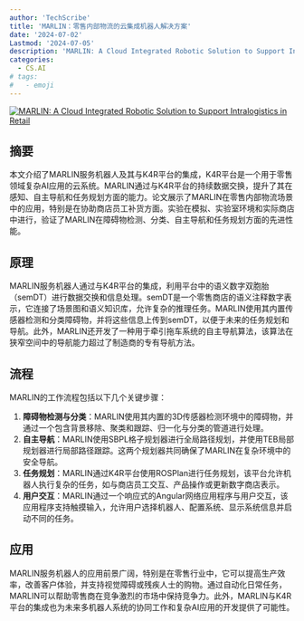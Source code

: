 ```yaml
---
author: 'TechScribe'
title: 'MARLIN：零售内部物流的云集成机器人解决方案'
date: '2024-07-02'
Lastmod: '2024-07-05'
description: 'MARLIN: A Cloud Integrated Robotic Solution to Support Intralogistics in Retail'
categories:
  - CS.AI
# tags:
#   - emoji
---
```


[![MARLIN: A Cloud Integrated Robotic Solution to Support Intralogistics in Retail](https://arxiv-research-1301205113.cos.ap-guangzhou.myqcloud.com/images/2407.02078v1.pdf_0.jpg)](https://arxiv.org/abs/2407.02078v1)

## 摘要

本文介绍了MARLIN服务机器人及其与K4R平台的集成，K4R平台是一个用于零售领域复杂AI应用的云系统。MARLIN通过与K4R平台的持续数据交换，提升了其在感知、自主导航和任务规划方面的能力。论文展示了MARLIN在零售内部物流场景中的应用，特别是在协助商店员工补货方面。实验在模拟、实验室环境和实际商店中进行，验证了MARLIN在障碍物检测、分类、自主导航和任务规划方面的先进性能。<!--more-->

## 原理

MARLIN服务机器人通过与K4R平台的集成，利用平台中的语义数字双胞胎（semDT）进行数据交换和信息处理。semDT是一个零售商店的语义注释数字表示，它连接了场景图和语义知识库，允许复杂的推理任务。MARLIN使用其内置传感器检测和分类障碍物，并将这些信息上传到semDT，以便于未来的任务规划和导航。此外，MARLIN还开发了一种用于牵引拖车系统的自主导航算法，该算法在狭窄空间中的导航能力超过了制造商的专有导航方法。

## 流程

MARLIN的工作流程包括以下几个关键步骤：
1. **障碍物检测与分类**：MARLIN使用其内置的3D传感器检测环境中的障碍物，并通过一个包含背景移除、聚类和跟踪、归一化与分类的管道进行处理。
2. **自主导航**：MARLIN使用SBPL格子规划器进行全局路径规划，并使用TEB局部规划器进行局部路径跟踪。这两个规划器共同确保了MARLIN在复杂环境中的安全导航。
3. **任务规划**：MARLIN通过K4R平台使用ROSPlan进行任务规划，该平台允许机器人执行复杂的任务，如与商店员工交互、产品操作或更新数字商店表示。
4. **用户交互**：MARLIN通过一个响应式的Angular网络应用程序与用户交互，该应用程序支持触摸输入，允许用户选择机器人、配置系统、显示系统信息并启动不同的任务。

## 应用

MARLIN服务机器人的应用前景广阔，特别是在零售行业中，它可以提高生产效率，改善客户体验，并支持视觉障碍或残疾人士的购物。通过自动化日常任务，MARLIN可以帮助零售商在竞争激烈的市场中保持竞争力。此外，MARLIN与K4R平台的集成也为未来多机器人系统的协同工作和复杂AI应用的开发提供了可能性。